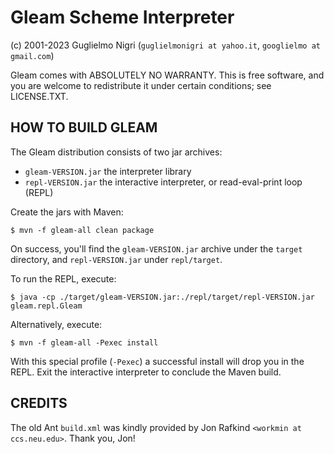 Gleam Scheme Interpreter
========================

(c) 2001-2023 Guglielmo Nigri
(`guglielmonigri at yahoo.it`, `googlielmo at gmail.com`)

Gleam comes with ABSOLUTELY NO WARRANTY. This is free software, and you are
welcome to redistribute it under certain conditions; see LICENSE.TXT.

HOW TO BUILD GLEAM
------------------

The Gleam distribution consists of two jar archives:

- `gleam-VERSION.jar` the interpreter library
- `repl-VERSION.jar` the interactive interpreter, or read-eval-print loop (REPL)

Create the jars with Maven:

    $ mvn -f gleam-all clean package

On success, you'll find the `gleam-VERSION.jar` archive under the `target` directory, and
`repl-VERSION.jar` under `repl/target`.

To run the REPL, execute:

    $ java -cp ./target/gleam-VERSION.jar:./repl/target/repl-VERSION.jar gleam.repl.Gleam

Alternatively, execute:

    $ mvn -f gleam-all -Pexec install

With this special profile (`-Pexec`) a successful install will drop you in the REPL.
Exit the interactive interpreter to conclude the Maven build.

CREDITS
-------

The old Ant `build.xml` was kindly provided by Jon Rafkind `<workmin at ccs.neu.edu>`.
Thank you, Jon!